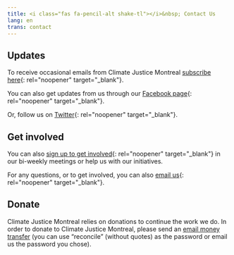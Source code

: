 ```yaml
---
title: <i class="fas fa-pencil-alt shake-tl"></i>&nbsp; Contact Us
lang: en
trans: contact
---
```

## Updates
To receive occasional emails from Climate Justice Montreal [subscribe here](https://eepurl.com/cyizZD){: rel="noopener" target="_blank"}.

You can also get updates from us through our [Facebook page](https://www.facebook.com/ClimateJusticeMontreal){: rel="noopener" target="_blank"}.

Or, follow us on [Twitter](https://twitter.com/CJ_Montreal){: rel="noopener" target="_blank"}.

## Get involved
You can also [sign up to get involved](https://docs.google.com/forms/d/e/1FAIpQLSeWyz6TVI87spKr0vCzuW692IFg_jz_QsbjC-kmZ79lTngtjQ/viewform){: rel="noopener" target="_blank"} in our bi-weekly meetings or help us with our initiatives.

For any questions, or to get involved, you can also [email us](mailto:justiceclimatiquemtl@gmail.com){: rel="noopener" target="_blank"}.

## Donate <span class="stanchor"><a name="donate"></a></span>
Climate Justice Montreal relies on donations to continue the work we do. In order to donate to Climate Justice Montreal, please send an [email money transfer](mailto:justiceclimatiquemtl@gmail.com) (you can use “reconcile” (without quotes) as the password or email us the password you chose).
